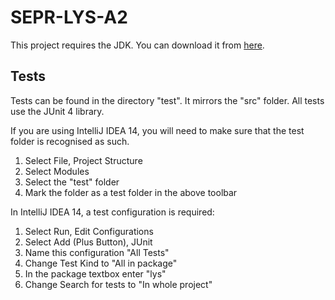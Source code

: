 SEPR-LYS-A2
===========

This project requires the JDK. You can download it from [here](http://www.oracle.com/technetwork/java/javase/downloads/index.html).

Tests
-----

Tests can be found in the directory "test". It mirrors the "src" folder.
All tests use the JUnit 4 library.

If you are using IntelliJ IDEA 14, you will need to make sure that the test folder is recognised as such.
<ol>
<li> Select File, Project Structure </li>
<li> Select Modules </li>
<li> Select the "test" folder </li>
<li> Mark the folder as a test folder in the above toolbar </li>
</ol>

In IntelliJ IDEA 14, a test configuration is required:
<ol>
<li> Select Run, Edit Configurations </li>
<li> Select Add (Plus Button), JUnit </li>
<li> Name this configuration "All Tests" </li>
<li> Change Test Kind to "All in package" </li>
<li> In the package textbox enter "lys" </li>
<li> Change Search for tests to "In whole project" </li>
</ol>